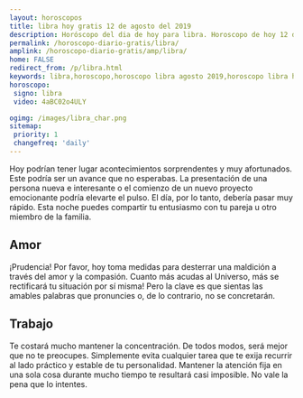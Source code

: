 ```yaml
---
layout: horoscopos
title: libra hoy gratis 12 de agosto del 2019 
description: Horóscopo del dia de hoy para libra. Horoscopo de hoy 12 de agosto del 2019. Las predicciones de amor, trabajo, vida personal gratis.
permalink: /horoscopo-diario-gratis/libra/
amplink: /horoscopo-diario-gratis/amp/libra/
home: FALSE
redirect_from: /p/libra.html
keywords: libra,horoscopo,horoscopo libra agosto 2019,horoscopo libra hoy,tarot libra agosto 2019,horoscopo libra,tarot libra hoy,horoscopo de hoy,horoscopo diario,tarot del amor,horoscopo de hoy libra,horoscopo diario del tarot, Horoscopo de hoy libra 12 de agosto del 2019,horóscopo del día,signos zodiacales 2019, el horoscopo de hoy
horoscopo:
 signo: libra
 video: 4aBC02o4ULY

ogimg: /images/libra_char.png
sitemap:
 priority: 1
 changefreq: 'daily'
---
```



Hoy podrían tener lugar acontecimientos sorprendentes y muy afortunados. Este podría ser un avance que no esperabas. La presentación de una persona nueva e interesante o el comienzo de un nuevo proyecto emocionante podría elevarte el pulso. El día, por lo tanto, debería pasar muy rápido. Esta noche puedes compartir tu entusiasmo con tu pareja u otro miembro de la familia.

## Amor

¡Prudencia! Por favor, hoy toma medidas para desterrar una maldición a través del amor y la compasión. Cuanto más acudas al Universo, más se rectificará tu situación por sí misma!  Pero la clave es que sientas las amables palabras que pronuncies o, de lo contrario, no se concretarán.

## Trabajo

Te costará mucho mantener la concentración. De todos modos, será mejor que no te preocupes. Simplemente evita cualquier tarea que te exija recurrir al lado práctico y estable de tu personalidad. Mantener la atención fija en una sola cosa durante mucho tiempo te resultará casi imposible. No vale la pena que lo intentes.